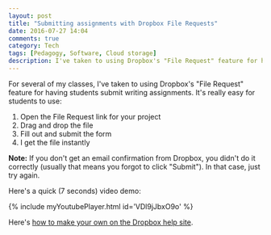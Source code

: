 ```yaml
---
layout: post
title: "Submitting assignments with Dropbox File Requests"
date: 2016-07-27 14:04
comments: true
category: Tech
tags: [Pedagogy, Software, Cloud storage]
description: I've taken to using Dropbox's "File Request" feature for having students submit writing assignments. It's really easy to set up.
---
```


For several of my classes, I've taken to using Dropbox's "File Request" feature for having students submit writing assignments. It's really easy for students to use:

1. Open the File Request link for your project
2. Drag and drop the file
3. Fill out and submit the form
4. I get the file instantly

**Note:** If you don't get an email confirmation from Dropbox, you didn't do it correctly (usually that means you forgot to click "Submit"). In that case, just try again.

Here's a quick (7 seconds) video demo:

{% include myYoutubePlayer.html id='VDl9jJbxO9o' %}

Here's [how to make your own on the Dropbox help site](https://www.dropbox.com/help/9090).